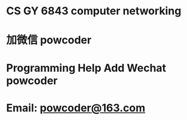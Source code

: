 # CS GY 6843 computer networking 
# 加微信 powcoder

# Programming Help Add Wechat powcoder

# Email: powcoder@163.com

